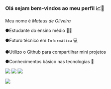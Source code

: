 ### Olá sejam bem-vindos ao meu perfil 📈👋


Meu nome é *Mateus de Oliveira*


●Estudante do ensino médio 🧑‍🎓

●Futuro técnico em `Informática` 💻

●Utilizo o Github para compartilhar mini projetos 

●Conhecimentos básico nas tecnologias 🔽

![](https://img.shields.io/badge/HTML5-E34F26?style=for-the-badge&logo=html5&logoColor=white) ![](https://img.shields.io/badge/CSS3-1572B6?style=for-the-badge&logo=css3&logoColor=white) ![](https://img.shields.io/badge/JavaScript-323330?style=for-the-badge&logo=javascript&logoColor=F7DF1E)


![](https://media.tenor.com/Zb_1QeHyHBAAAAAi/hva-hogeschool-van-amsterdam.gif)


